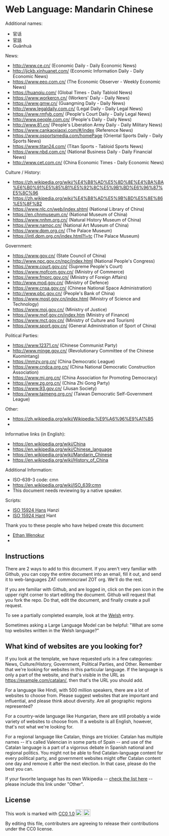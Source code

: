 # Web Language: Mandarin Chinese

Additional names:
- 官话
- 官話
- Guānhuà

News:
- http://www.ce.cn/ (Economic Daily - Daily Economic News)
- http://jjckb.xinhuanet.com/ (Economic Information Daily - Daily Economic News)
- https://www.eeo.com.cn/ (The Economic Observer - Weekly Economic News)
- https://huanqiu.com/ (Global Times - Daily Tabloid News)
- https://www.workercn.cn/ (Workers' Daily - Daily News)
- https://www.gmw.cn/ (Guangming Daily - Daily News)
- http://www.legaldaily.com.cn/ (Legal Daily - Daily Legal News)
- https://www.rmfyb.com/ (People's Court Daily - Daily Legal News)
- http://www.people.com.cn/ (People's Daily - Daily News)
- http://www.81.cn/ (People's Liberation Army Daily - Daily Military News)
- https://www.cankaoxiaoxi.com/#/index (Reference News)
- https://www.osportsmedia.com/homePage (Oriental Sports Daily - Daily Sports News)
- https://www.titan24.com/ (Titan Sports - Tabloid Sports News)
- https://www.nbd.com.cn/ (National Business Daily  - Daily Financial News)
- http://www.cet.com.cn/ (China Economic Times - Daily Economic News)

Culture / History:
- https://zh.wikipedia.org/wiki/%E4%B8%AD%E5%8D%8E%E4%BA%BA%E6%B0%91%E5%85%B1%E5%92%8C%E5%9B%BD%E6%96%87%E5%8C%96
- https://zh.wikipedia.org/wiki/%E4%B8%AD%E5%9B%BD%E5%8E%86%E5%8F%B2
- https://www.nlc.cn/web/index.shtml (National Library of China)
- https://en.chnmuseum.cn/ (National Museum of China)
- https://www.nnhm.org.cn/ (Natural History Museum of China)
- https://www.namoc.cn/ (National Art Museum of China)
- https://www.dpm.org.cn/ (The Palace Museum)
- https://intl.dpm.org.cn/index.html?l=tc (The Palace Museum)

Government:
- https://www.gov.cn/ (State Council of China)
- http://www.npc.gov.cn/npc/index.html (National People's Congress)
- https://www.court.gov.cn/ (Supreme People's Court)
- https://www.mofcom.gov.cn/ (Ministry of Commerce)
- https://www.fmprc.gov.cn/ (Ministry of Foreign Affairs)
- http://www.mod.gov.cn/ (Ministry of Defence)
- https://www.cnsa.gov.cn/ (Chinese National Space Administration)
- http://www.pbc.gov.cn/ (People's Bank of China)
- https://www.most.gov.cn/index.html (Ministry of Science and Technology)
- https://www.moj.gov.cn/ (Ministry of Justice)
- https://www.mof.gov.cn/index.htm (Ministry of Finance)
- https://www.mct.gov.cn/ (Ministry of Culture and Tourism)
- https://www.sport.gov.cn/ (General Administration of Sport of China)

Political Parties:
- https://www.12371.cn/ (Chinese Communist Party)
- http://www.minge.gov.cn/ (Revolutionary Committee of the Chinese Kuomintang)
- https://mmzy.org.cn/ (China Democratic League)
- https://www.cndca.org.cn/ (China National Democratic Construction Association)
- https://www.mj.org.cn/ (China Association for Promoting Democracy)
- https://www.zg.org.cn/ (China Zhi Gong Party)
- https://www.93.gov.cn/ (Jiusan Society)
- https://www.taimeng.org.cn/ (Taiwan Democratic Self-Government League)

Other:
- https://zh.wikipedia.org/wiki/Wikipedia:%E9%A6%96%E9%A1%B5
- 

Informative links (in English):
- https://en.wikipedia.org/wiki/China
- https://en.wikipedia.org/wiki/Chinese_language
- https://en.wikipedia.org/wiki/Mandarin_Chinese
- https://en.wikipedia.org/wiki/History_of_China

Additional Information:
- ISO-639-3 code: cmn
- https://en.wikipedia.org/wiki/ISO_639:cmn
- This document needs reviewing by a native speaker.


Scripts:
- <a href="https://en.wikipedia.org/wiki/ISO_15924">ISO 15924 Hans</a> Hanzi
- <a href="https://en.wikipedia.org/wiki/ISO_15924">ISO 15924 Hant</a> Hant

Thank you to these people who have helped create this document:
- [Ethan Wenokur](https://github.com/e-Winnie)
- 

## Instructions

There are 2 ways to add to this document. If you aren't very familiar
with Github, you can copy the entire document into an email, fill it
out, and send it to web-languages ZAT commoncrawl ZOT org. We'll do the rest.

If you are familiar with Github, and are logged in, click on the pen
icon in the upper right corner to start editing the document.
Github will request that you fork the repo. Do that, edit the
document, and finally create a pull request.

To see a partially completed example, look at the
[Welsh](../living/welsh.md) entry.

Sometimes asking a Large Language Model can be helpful: "What are some
top websites written in the Welsh language?"

## What kind of websites are you looking for?

If you look at the template, we have requested urls in a few
categories: News, Culture/History, Government, Political Parties, and
Other. Remember that we're looking for websites in this particular
language. If the language is only a part of the website, and that's
visible in the URL as https://example.com/catalan/, then that's the
URL you should add.

For a language like Hindi, with 500 million speakers, there are a lot
of websites to choose from. Please suggest websites that are important
and influential, and please think about diversity. Are all geographic
regions represented?

For a country-wide language like Hungarian, there are still probably a
wide variety of websites to choose from. If a website is all English,
however, that's not what we're looking for.

For a regional language like Catalan, things are trickier. Catalan has
multiple names -- it's called Valencian in some parts of Spain -- and
use of the Catalan language is a part of a vigorous debate in Spanish
national and regional politics. You might not be able to find
Catalan-language content for every political party, and government
websites might offer Catalan content one day and remove it after
the next election. In that case, please do the best you can.

If your favorite language has its own Wikipedia -- [check the list here](https://en.wikipedia.org/wiki/List_of_Wikipedias) --
please include this link under "Other".

## License

<p xmlns:cc="http://creativecommons.org/ns#" >This work is marked with <a href="https://creativecommons.org/publicdomain/zero/1.0/?ref=chooser-v1" target="_blank" rel="license noopener noreferrer" style="display:inline-block;">CC0 1.0<img style="height:22px!important;margin-left:3px;vertical-align:text-bottom;" src="https://mirrors.creativecommons.org/presskit/icons/cc.svg?ref=chooser-v1" alt=""><img style="height:22px!important;margin-left:3px;vertical-align:text-bottom;" src="https://mirrors.creativecommons.org/presskit/icons/zero.svg?ref=chooser-v1" alt=""></a></p>

By editing this file, contributers are agreeing to release their contributions under the CC0 license.
